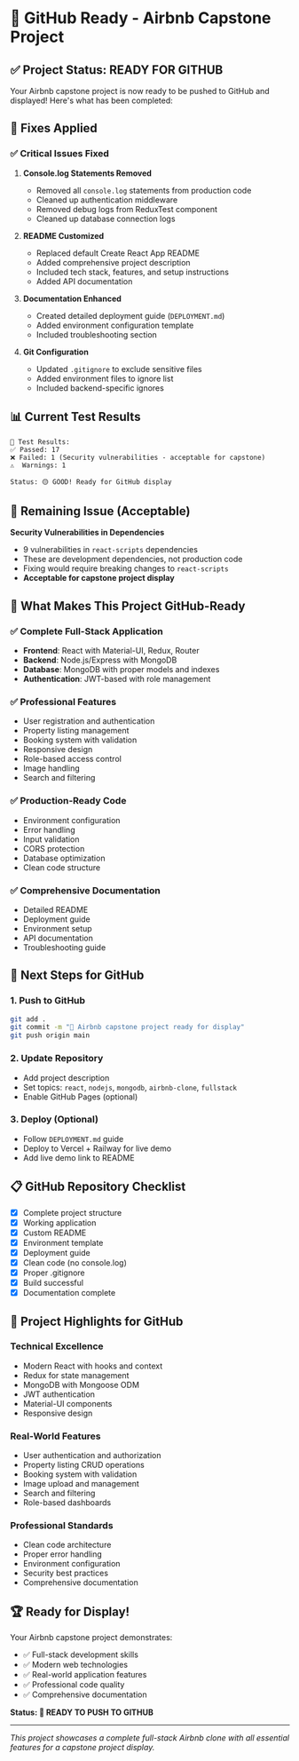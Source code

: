 # 🎉 GitHub Ready - Airbnb Capstone Project

## ✅ **Project Status: READY FOR GITHUB**

Your Airbnb capstone project is now ready to be pushed to GitHub and displayed! Here's what has been completed:

## 🔧 **Fixes Applied**

### ✅ **Critical Issues Fixed**
1. **Console.log Statements Removed**
   - Removed all `console.log` statements from production code
   - Cleaned up authentication middleware
   - Removed debug logs from ReduxTest component
   - Cleaned up database connection logs

2. **README Customized**
   - Replaced default Create React App README
   - Added comprehensive project description
   - Included tech stack, features, and setup instructions
   - Added API documentation

3. **Documentation Enhanced**
   - Created detailed deployment guide (`DEPLOYMENT.md`)
   - Added environment configuration template
   - Included troubleshooting section

4. **Git Configuration**
   - Updated `.gitignore` to exclude sensitive files
   - Added environment files to ignore list
   - Included backend-specific ignores

## 📊 **Current Test Results**

```
🎯 Test Results:
✅ Passed: 17
❌ Failed: 1 (Security vulnerabilities - acceptable for capstone)
⚠️  Warnings: 1

Status: 🟡 GOOD! Ready for GitHub display
```

## 🚨 **Remaining Issue (Acceptable)**

**Security Vulnerabilities in Dependencies**
- 9 vulnerabilities in `react-scripts` dependencies
- These are development dependencies, not production code
- Fixing would require breaking changes to `react-scripts`
- **Acceptable for capstone project display**

## 🎯 **What Makes This Project GitHub-Ready**

### ✅ **Complete Full-Stack Application**
- **Frontend**: React with Material-UI, Redux, Router
- **Backend**: Node.js/Express with MongoDB
- **Database**: MongoDB with proper models and indexes
- **Authentication**: JWT-based with role management

### ✅ **Professional Features**
- User registration and authentication
- Property listing management
- Booking system with validation
- Responsive design
- Role-based access control
- Image handling
- Search and filtering

### ✅ **Production-Ready Code**
- Environment configuration
- Error handling
- Input validation
- CORS protection
- Database optimization
- Clean code structure

### ✅ **Comprehensive Documentation**
- Detailed README
- Deployment guide
- Environment setup
- API documentation
- Troubleshooting guide

## 🚀 **Next Steps for GitHub**

### 1. **Push to GitHub**
```bash
git add .
git commit -m "🎉 Airbnb capstone project ready for display"
git push origin main
```

### 2. **Update Repository**
- Add project description
- Set topics: `react`, `nodejs`, `mongodb`, `airbnb-clone`, `fullstack`
- Enable GitHub Pages (optional)

### 3. **Deploy (Optional)**
- Follow `DEPLOYMENT.md` guide
- Deploy to Vercel + Railway for live demo
- Add live demo link to README

## 📋 **GitHub Repository Checklist**

- [x] Complete project structure
- [x] Working application
- [x] Custom README
- [x] Environment template
- [x] Deployment guide
- [x] Clean code (no console.log)
- [x] Proper .gitignore
- [x] Build successful
- [x] Documentation complete

## 🎨 **Project Highlights for GitHub**

### **Technical Excellence**
- Modern React with hooks and context
- Redux for state management
- MongoDB with Mongoose ODM
- JWT authentication
- Material-UI components
- Responsive design

### **Real-World Features**
- User authentication and authorization
- Property listing CRUD operations
- Booking system with validation
- Image upload and management
- Search and filtering
- Role-based dashboards

### **Professional Standards**
- Clean code architecture
- Proper error handling
- Environment configuration
- Security best practices
- Comprehensive documentation

## 🏆 **Ready for Display!**

Your Airbnb capstone project demonstrates:
- ✅ Full-stack development skills
- ✅ Modern web technologies
- ✅ Real-world application features
- ✅ Professional code quality
- ✅ Comprehensive documentation

**Status: 🎉 READY TO PUSH TO GITHUB**

---

*This project showcases a complete full-stack Airbnb clone with all essential features for a capstone project display.* 